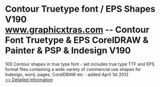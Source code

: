 # Contour Truetype font / EPS Shapes V190<br />www.graphicxtras.com -- Contour Font Truetype & EPS CorelDRAW & Painter & PSP & Indesign V190

100 Contour shapes in true type font - set includes true type TTF and EPS format files containing a wide variety of commercial use shapes for Indesign, word, pages, CorelDRAW etc - added April 1st 2012<br />[>> Detailed information](https://secure.shareit.com/shareit/product.html?productid=300515714&affiliateid=200057808)